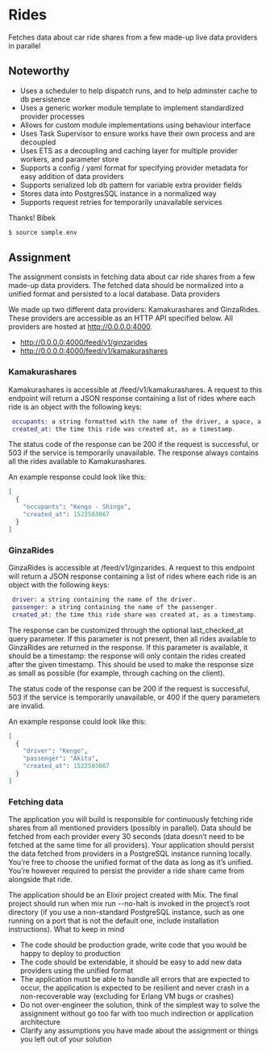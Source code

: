 # Rides

Fetches data about car ride shares from a few made-up live data providers in parallel


## Noteworthy
* Uses a scheduler to help dispatch runs, and to help adminster cache to db persistence
* Uses a generic worker module template to implement standardized provider processes
* Allows for custom module implementations using behaviour interface
* Uses Task Supervisor to ensure works have their own process and are decoupled
* Uses ETS as a decoupling and caching layer for multiple provider workers, and parameter store
* Supports a config / yaml format for specifying provider metadata for easy addition of data providers
* Supports serialized lob db pattern for variable extra provider fields
* Stores data into PostgresSQL instance in a normalized way
* Supports request retries for temporarily unavailable services

Thanks! Bibek


```elixir
$ source sample.env
```


## Assignment

The assignment consists in fetching data about car ride shares from a few made-up data providers. The fetched data should be normalized into a unified format and persisted to a local database.
Data providers

We made up two different data providers: Kamakurashares and GinzaRides. These providers are accessible as an HTTP API specified below. All providers are hosted at http://0.0.0.0:4000.

* http://0.0.0.0:4000/feed/v1/ginzarides
* http://0.0.0.0:4000/feed/v1/kamakurashares

### Kamakurashares

Kamakurashares is accessible at /feed/v1/kamakurashares. A request to this endpoint will return a JSON response containing a list of rides where each ride is an object with the following keys:

```elixir
 occupants: a string formatted with the name of the driver, a space, a hyphen (-), a space, and the name of the passenger.
 created_at: the time this ride was created at, as a timestamp.
```

The status code of the response can be 200 if the request is successful, or 503 if the service is temporarily unavailable. The response always contains all the rides available to Kamakurashares.

An example response could look like this:

```elixir
[
  {
    "occupants": "Kengo - Shingo",
    "created_at": 1522503067
  }
]
```
### GinzaRides

GinzaRides is accessible at /feed/v1/ginzarides. A request to this endpoint will return a JSON response containing a list of rides where each ride  is an object with the following keys:

```elixir
 driver: a string containing the name of the driver.
 passenger: a string containing the name of the passenger.
 created_at: the time this ride share was created at, as a timestamp.
```

The response can be customized through the optional last_checked_at query parameter. If this parameter is not present, then all rides available to GinzaRides are returned in the response. If this parameter is available, it should be a timestamp: the response will only contain the rides created after the given timestamp. This should be used to make the response size as small as possible (for example, through caching on the client).

The status code of the response can be 200 if the request is successful, 503 if the service is temporarily unavailable, or 400 if the query parameters are invalid.

An example response could look like this:

```elixir
[
  {
    "driver": "Kengo",
    "passenger": "Akita",
    "created_at": 1522503067
  }
]
```

### Fetching data

The application you will build is responsible for continuously fetching ride shares from all mentioned providers (possibly in parallel). Data should be fetched from each provider every 30 seconds (data doesn’t need to be fetched at the same time for all providers). Your application should persist the data fetched from providers in a PostgreSQL instance running locally. You’re free to choose the unified format of the data as long as it’s unified. You’re however required to persist the provider a ride share came from alongside that ride.

The application should be an Elixir project created with Mix. The final project should run when mix run --no-halt is invoked in the project’s root directory (if you use a non-standard PostgreSQL instance, such as one running on a port that is not the default one, include installation instructions).
What to keep in mind

* The code should be production grade, write code that you would be happy to deploy to production
* The code should be extendable, it should be easy to add new data providers using the unified format
* The application must be able to handle all errors that are expected to occur, the application is expected to be resilient and never crash in a non-recoverable way (excluding for Erlang VM bugs or crashes)
* Do not over-engineer the solution, think of the simplest way to solve the assignment without go too far with too much indirection or application architecture
* Clarify any assumptions you have made about the assignment or things you left out of your solution
